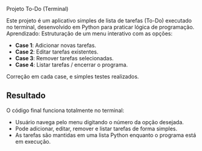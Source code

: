 Projeto To-Do (Terminal)

Este projeto é um aplicativo simples de lista de tarefas (To-Do) executado no terminal, desenvolvido em Python para praticar lógica de programação.
Aprendizado:
   Estruturação de um menu interativo com as opções:
  - **Case 1**: Adicionar novas tarefas.
  - **Case 2**: Editar tarefas existentes.
  - **Case 3**: Remover tarefas selecionadas.
  - **Case 4**: Listar tarefas / encerrar o programa.

Correção em cada case, e simples testes realizados.

## Resultado

O código final funciona totalmente no terminal:
- Usuário navega pelo menu digitando o número da opção desejada.
- Pode adicionar, editar, remover e listar tarefas de forma simples.
- As tarefas são mantidas em uma lista Python enquanto o programa está em execução.
